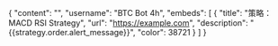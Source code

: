 {
  "content": "",
  "username": "BTC Bot 4h",
  "embeds": [
    {
      "title": "策略：MACD RSI Strategy",
      "url": "https://example.com",
      "description": "{{strategy.order.alert_message}}",
      "color": 38721
    }
  ]
}